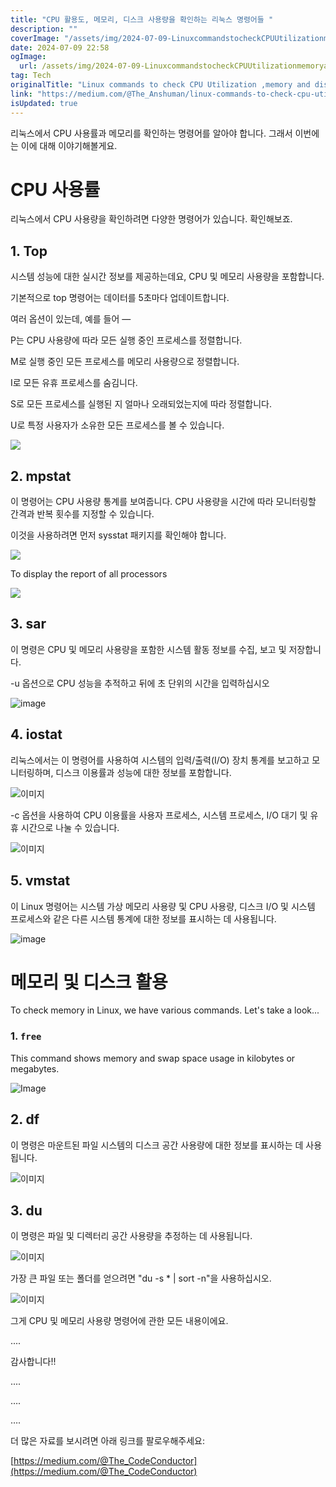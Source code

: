 ```yaml
---
title: "CPU 활용도, 메모리, 디스크 사용량을 확인하는 리눅스 명령어들 "
description: ""
coverImage: "/assets/img/2024-07-09-LinuxcommandstocheckCPUUtilizationmemoryanddisk_0.png"
date: 2024-07-09 22:58
ogImage: 
  url: /assets/img/2024-07-09-LinuxcommandstocheckCPUUtilizationmemoryanddisk_0.png
tag: Tech
originalTitle: "Linux commands to check CPU Utilization ,memory and disk."
link: "https://medium.com/@The_Anshuman/linux-commands-to-check-cpu-utilization-memory-and-disk-c9daf8a53be8"
isUpdated: true
---
```






리눅스에서 CPU 사용률과 메모리를 확인하는 명령어를 알아야 합니다. 그래서 이번에는 이에 대해 이야기해볼게요.

# CPU 사용률 

리눅스에서 CPU 사용량을 확인하려면 다양한 명령어가 있습니다. 확인해보죠.

## 1. Top

<div class="content-ad"></div>

시스템 성능에 대한 실시간 정보를 제공하는데요, CPU 및 메모리 사용량을 포함합니다.

기본적으로 top 명령어는 데이터를 5초마다 업데이트합니다.

여러 옵션이 있는데, 예를 들어 —

P는 CPU 사용량에 따라 모든 실행 중인 프로세스를 정렬합니다.

<div class="content-ad"></div>

M로 실행 중인 모든 프로세스를 메모리 사용량으로 정렬합니다.

I로 모든 유휴 프로세스를 숨김니다.

S로 모든 프로세스를 실행된 지 얼마나 오래되었는지에 따라 정렬합니다.

U로 특정 사용자가 소유한 모든 프로세스를 볼 수 있습니다.

<div class="content-ad"></div>

<img src="/assets/img/2024-07-09-LinuxcommandstocheckCPUUtilizationmemoryanddisk_0.png" />

## 2. mpstat

이 명령어는 CPU 사용량 통계를 보여줍니다. CPU 사용량을 시간에 따라 모니터링할 간격과 반복 횟수를 지정할 수 있습니다.

이것을 사용하려면 먼저 sysstat 패키지를 확인해야 합니다.

<div class="content-ad"></div>


![](/assets/img/2024-07-09-LinuxcommandstocheckCPUUtilizationmemoryanddisk_1.png)

To display the report of all processors

![](/assets/img/2024-07-09-LinuxcommandstocheckCPUUtilizationmemoryanddisk_2.png)

## 3. sar


<div class="content-ad"></div>

이 명령은 CPU 및 메모리 사용량을 포함한 시스템 활동 정보를 수집, 보고 및 저장합니다.

-u 옵션으로 CPU 성능을 추적하고 뒤에 초 단위의 시간을 입력하십시오

![image](/assets/img/2024-07-09-LinuxcommandstocheckCPUUtilizationmemoryanddisk_3.png)

## 4. iostat

<div class="content-ad"></div>

리눅스에서는 이 명령어를 사용하여 시스템의 입력/출력(I/O) 장치 통계를 보고하고 모니터링하며, 디스크 이용률과 성능에 대한 정보를 포함합니다.

![이미지](/assets/img/2024-07-09-LinuxcommandstocheckCPUUtilizationmemoryanddisk_4.png)

-c 옵션을 사용하여 CPU 이용률을 사용자 프로세스, 시스템 프로세스, I/O 대기 및 유휴 시간으로 나눌 수 있습니다.

![이미지](/assets/img/2024-07-09-LinuxcommandstocheckCPUUtilizationmemoryanddisk_5.png)

<div class="content-ad"></div>

## 5. vmstat

이 Linux 명령어는 시스템 가상 메모리 사용량 및 CPU 사용량, 디스크 I/O 및 시스템 프로세스와 같은 다른 시스템 통계에 대한 정보를 표시하는 데 사용됩니다.

![image](/assets/img/2024-07-09-LinuxcommandstocheckCPUUtilizationmemoryanddisk_6.png)

# 메모리 및 디스크 활용

<div class="content-ad"></div>

To check memory in Linux, we have various commands. Let's take a look...

### 1. `free`

This command shows memory and swap space usage in kilobytes or megabytes.

![Image](/assets/img/2024-07-09-LinuxcommandstocheckCPUUtilizationmemoryanddisk_7.png)

<div class="content-ad"></div>

## 2. df

이 명령은 마운트된 파일 시스템의 디스크 공간 사용량에 대한 정보를 표시하는 데 사용됩니다.

![이미지](/assets/img/2024-07-09-LinuxcommandstocheckCPUUtilizationmemoryanddisk_8.png)

## 3. du

<div class="content-ad"></div>

이 명령은 파일 및 디렉터리 공간 사용량을 추정하는 데 사용됩니다.


![이미지](/assets/img/2024-07-09-LinuxcommandstocheckCPUUtilizationmemoryanddisk_9.png)


가장 큰 파일 또는 폴더를 얻으려면 "du -s * | sort -n"을 사용하십시오.


![이미지](/assets/img/2024-07-09-LinuxcommandstocheckCPUUtilizationmemoryanddisk_10.png)


<div class="content-ad"></div>

그게 CPU 및 메모리 사용량 명령어에 관한 모든 내용이에요.

....

감사합니다!!

....

<div class="content-ad"></div>

….

….

더 많은 자료를 보시려면 아래 링크를 팔로우해주세요:

[https://medium.com/@The_CodeConductor](https://medium.com/@The_CodeConductor)